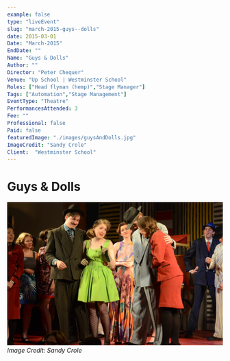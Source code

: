 ```yaml
---
example: false
type: "liveEvent"
slug: "march-2015-guys--dolls"
date: 2015-03-01
Date: "March-2015"
EndDate: ""
Name: "Guys & Dolls"
Author: ""
Director: "Peter Chequer"
Venue: "Up School | Westminster School"
Roles: ["Head flyman (hemp)","Stage Manager"]
Tags: ["Automation","Stage Management"]
EventType: "Theatre"
PerformancesAttended: 3
Fee: ""
Professional: false
Paid: false
featuredImage: "./images/guysAndDolls.jpg"
ImageCredit: "Sandy Crole"
Client:  "Westminster School"
---
```


# Guys & Dolls

![Image by Sandy Crole](./images/guysAndDolls.jpg)
*Image Credit: Sandy Crole*


